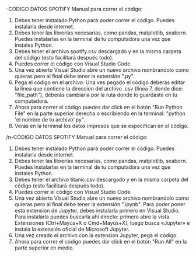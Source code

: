 -CÓDIGO DATOS SPOTIFY
Manual para correr el código:
1) Debes tener instalado Python para poder correr el código. Puedes instalarla desde internet. 
2) Debes tener las librerías necesarias, como pandas, matplotlib, seaborn. Puedes instalarlas en la terminal de tu computadora una vez que instales Python.
3) Debes tener el archivo spotify.csv descargado y en la misma carpeta del código (esto facilitará después todo).
4) Puedes correr el código con Visual Studio Code.
5) Una vez abierto Visual Studio abre un nuevo archivo nombrandolo como quieras pero al final debe tener la extensión ".py". 
6) Pega el código en el archivo. Una ves pegado el código deberás editar la línea que contiene la direccion del archivo .csv (línea 7, donde dice: "file_path"), deberás cambiarla por la ruta donde lo guardaste en tu computadora.
7) Ahora para correr el código puedes dar click en el botón "Run Python File" en la parte superior derecha o escribiendo en la terminal: "python 'el nombre de tu archivo'.py".
8) Verás en la terminal los datos impresos que se especifican en el código.


/n-CÓDIGO DATOS SPOTIFY
Manual para correr el código:
1) Debes tener instalado Python para poder correr el código. Puedes instalarla desde internet. 
2) Debes tener las librerías necesarias, como pandas, matplotlib, seaborn. Puedes instalarlas en la terminal de tu computadora una vez que instales Python.
3) Debes tener el archivo titanic.csv descargado y en la misma carpeta del código (esto facilitará después todo).
4) Puedes correr el código con Visual Studio Code.
6) Una vez abierto Visual Studio abre un nuevo archivo nombrandolo como quieras pero al final debe tener la extensión ".ipynb". Para poder poner esta extension de Jupyter, debes instalarla primero en Visual Studio. Para instalarla puedes buscarla ahí directo: primero abre la vista Extensiones (Ctrl+Mayús+X o Cmd+Mayús+X), luego busca «Jupyter» e instala la extensión oficial de Microsoft Jupyter.
7) Una vez creado el archivo con la extension Jupyter, pega el código. 
8) Ahora para correr el código puedes dar click en el botón "Run All" en la parte superior en medio. 
